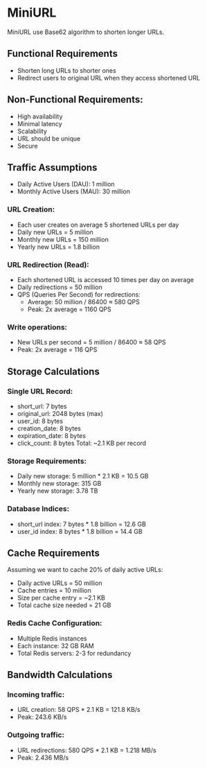 # MiniURL
MiniURL use Base62 algorithm to shorten longer URLs.
## Functional Requirements
- Shorten long URLs to shorter ones
- Redirect users to original URL when they access shortened URL
## Non-Functional Requirements:
- High availability
- Minimal latency
- Scalability
- URL should be unique
- Secure

## Traffic Assumptions
- Daily Active Users (DAU): 1 million
- Monthly Active Users (MAU): 30 million

### URL Creation:
- Each user creates on average 5 shortened URLs per day
- Daily new URLs = 5 million
- Monthly new URLs = 150 million
- Yearly new URLs = 1.8 billion

### URL Redirection (Read):
- Each shortened URL is accessed 10 times per day on average
- Daily redirections = 50 million
- QPS (Queries Per Second) for redirections:
  - Average: 50 million / 86400 ≈ 580 QPS
  - Peak: 2x average = 1160 QPS

### Write operations:
- New URLs per second = 5 million / 86400 ≈ 58 QPS
- Peak: 2x average = 116 QPS


## Storage Calculations

### Single URL Record:
- short_url: 7 bytes
- original_url: 2048 bytes (max)
- user_id: 8 bytes
- creation_date: 8 bytes
- expiration_date: 8 bytes
- click_count: 8 bytes
Total: ~2.1 KB per record

### Storage Requirements:
- Daily new storage: 5 million * 2.1 KB = 10.5 GB
- Monthly new storage: 315 GB
- Yearly new storage: 3.78 TB

### Database Indices:
- short_url index: 7 bytes * 1.8 billion = 12.6 GB
- user_id index: 8 bytes * 1.8 billion = 14.4 GB

## Cache Requirements
Assuming we want to cache 20% of daily active URLs:
- Daily active URLs = 50 million
- Cache entries = 10 million
- Size per cache entry = ~2.1 KB
- Total cache size needed = 21 GB

### Redis Cache Configuration:
- Multiple Redis instances
- Each instance: 32 GB RAM
- Total Redis servers: 2-3 for redundancy

## Bandwidth Calculations
### Incoming traffic:
- URL creation: 58 QPS * 2.1 KB = 121.8 KB/s
- Peak: 243.6 KB/s

### Outgoing traffic:
- URL redirections: 580 QPS * 2.1 KB = 1.218 MB/s
- Peak: 2.436 MB/s